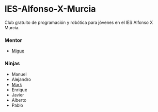 # IES-Alfonso-X-Murcia

Club gratuito de programación y robótica para jóvenes en el IES Alfonso X Murcia.

### Mentor

- [Migue](https://github.com/migueabellan)



### Ninjas

- Manuel
- Alejandro
- [Mark](https://github.com/LEGOMAN7)
- Enrique
- Javier
- Alberto
- Pablo
